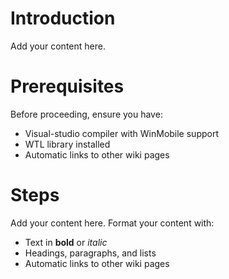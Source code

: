 # Introduction #

Add your content here.


# Prerequisites #

Before proceeding, ensure you have:
  * Visual-studio compiler with WinMobile support
  * WTL library installed
  * Automatic links to other wiki pages

# Steps #

Add your content here.  Format your content with:
  * Text in **bold** or _italic_
  * Headings, paragraphs, and lists
  * Automatic links to other wiki pages